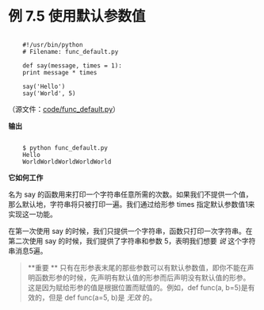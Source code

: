 # 例 7.5 使用默认参数值

```

    #!/usr/bin/python
    # Filename: func_default.py
    
    def say(message, times = 1):
    print message * times
    
    say('Hello')
    say('World', 5)

```

（源文件：[code/func_default.py](http://woodpecker.org.cn/abyteofpython_cn/chinese/code/func_default.py)）

**输出**

```

    $ python func_default.py
    Hello
    WorldWorldWorldWorldWorld

```

**它如何工作**

名为 say 的函数用来打印一个字符串任意所需的次数。如果我们不提供一个值，那么默认地，字符串将只被打印一遍。我们通过给形参 times 指定默认参数值1来实现这一功能。

在第一次使用 say 的时候，我们只提供一个字符串，函数只打印一次字符串。在第二次使用 say 的时候，我们提供了字符串和参数 5，表明我们想要 *说* 这个字符串消息5遍。

> **重要 ** 
只有在形参表末尾的那些参数可以有默认参数值，即你不能在声明函数形参的时候，先声明有默认值的形参而后声明没有默认值的形参。
这是因为赋给形参的值是根据位置而赋值的。例如，def func(a, b=5)是有效的，但是 def func(a=5, b)是 *无效* 的。